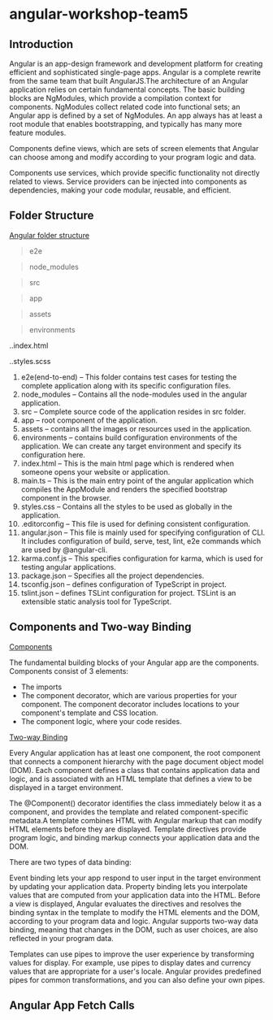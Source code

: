 # angular-workshop-team5
## Introduction
Angular is an app-design framework and development platform for creating efficient and sophisticated single-page apps. Angular is a complete rewrite from the same team that built AngularJS.The architecture of an Angular application relies on certain fundamental concepts. The basic building blocks are NgModules, which provide a compilation context for components. NgModules collect related code into functional sets; an Angular app is defined by a set of NgModules. An app always has at least a root module that enables bootstrapping, and typically has many more feature modules.

Components define views, which are sets of screen elements that Angular can choose among and modify according to your program logic and data.

Components use services, which provide specific functionality not directly related to views. Service providers can be injected into components as dependencies, making your code modular, reusable, and efficient.

## Folder Structure
[Angular folder structure](https://www.youtube.com/watch?v=_TLhUCjY9iA&feature=youtu.be)

> e2e

> node_modules

> src

  > app

  > assets

  > environments

  ..index.html
  
  ..styles.scss

1. e2e(end-to-end) – This folder contains test cases for testing the complete application along with its specific configuration files.
1. node_modules – Contains all the node-modules used in the angular application.
1. src – Complete source code of the application resides in src folder.
1. app – root component of the application.
1. assets – contains all the images or resources used in the application.
1. environments – contains build configuration environments of the application. We can create any target environment and specify its configuration here.
1. index.html – This is the main html page which is rendered when someone opens your website or application.
1. main.ts – This is the main entry point of the angular application which compiles the AppModule and renders the specified bootstrap component in the browser.
1. styles.css – Contains all the styles to be used as globally in the application.
1. .editorconfig – This file is used for defining consistent configuration.
1. angular.json – This file is mainly used for specifying configuration of CLI. It includes configuration of build, serve, test, lint, e2e commands which are used by @angular-cli.
1. karma.conf.js – This specifies configuration for karma, which is used for testing angular applications.
1. package.json – Specifies all the project dependencies.
1. tsconfig.json – defines configuration of TypeScript in project.
1. tslint.json – defines TSLint configuration for project. TSLint is an extensible static analysis tool for TypeScript.



## Components and Two-way Binding
[Components](https://www.youtube.com/watch?v=23o0evRtrFI)

The fundamental building blocks of your Angular app are the components. Components consist of 3 elements:

- The imports
- The component decorator, which are various properties for your component. The component decorator includes locations to your component's template and CSS location.
- The component logic, where your code resides.

[Two-way Binding](https://www.youtube.com/watch?v=DOWwWsbG1Sw)

Every Angular application has at least one component, the root component that connects a component hierarchy with the page document object model (DOM). Each component defines a class that contains application data and logic, and is associated with an HTML template that defines a view to be displayed in a target environment.

The @Component() decorator identifies the class immediately below it as a component, and provides the template and related component-specific metadata.A template combines HTML with Angular markup that can modify HTML elements before they are displayed. Template directives provide program logic, and binding markup connects your application data and the DOM. 

There are two types of data binding:

Event binding lets your app respond to user input in the target environment by updating your application data.
Property binding lets you interpolate values that are computed from your application data into the HTML.
Before a view is displayed, Angular evaluates the directives and resolves the binding syntax in the template to modify the HTML elements and the DOM, according to your program data and logic. Angular supports two-way data binding, meaning that changes in the DOM, such as user choices, are also reflected in your program data.

 Templates can use pipes to improve the user experience by transforming values for display. For example, use pipes to display dates and currency values that are appropriate for a user's locale. Angular provides predefined pipes for common transformations, and you can also define your own pipes.

## Angular App Fetch Calls
 

